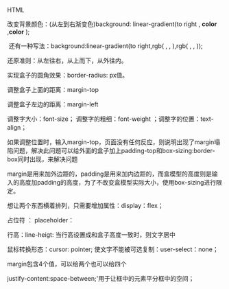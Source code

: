  HTML

改变背景颜色：(从左到右渐变色)background: linear-gradient(to right , **color** ,**color** );

​						还有一种写法：background:linear-gradient(to right,rgb(  ,  ,  ),rgb(  ,  ,  ));

还原准则：从左往右，从上而下，从外往内。

实现盒子的圆角效果：border-radius:  px值。

调整盒子上面的距离：margin-top

调整盒子左边的距离：margin-left

调整字大小：font-size； 调整字的粗细：font-weight ；调整字的位置：text-align；

如果调整位置时，输入margin-top，页面没有任何反应，则说明出现了margin塌陷问题，解决此问题可以给外面的盒子加上padding-top和box-sizing:border-box同时出现，来解决问题

margin是用来加外边距的，padding是用来加内边距的，而盒模型的高度则是输入的高度加padding的高度，为了不改变盒模型实际大小，使用box-sizing进行限定。

想让两个东西横着排列，只需要增加属性：display：flex；

占位符 ： placeholder：

行高：line-heigt: 当行高设置成和盒子高度一致时，则文字居中

鼠标转换形态：cursor: pointer; 使文字不能被可选复制：user-select：none；

margin包含4个值，可以给两个也可以给四个

justify-content:space-between;'用于让框中的元素平分框中的空间；























